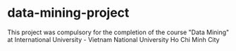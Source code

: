 # data-mining-project
This project was compulsory for the completion of the course "Data Mining" at International University - Vietnam National University Ho Chi Minh City

